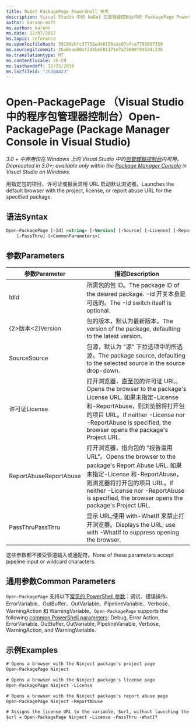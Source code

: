 ```yaml
---
title: NuGet PackagePage PowerShell 参考
description: Visual Studio 中的 NuGet 包管理器控制台中的 PackagePage PowerShell 命令参考。
author: karann-msft
ms.author: karann
ms.date: 12/07/2017
ms.topic: reference
ms.openlocfilehash: 39199ebfc37756ed40158a1c07afca7709067350
ms.sourcegitcommit: 26a8eae00af2d4be581171e7a73009f94534c336
ms.translationtype: MT
ms.contentlocale: zh-CN
ms.lasthandoff: 12/25/2019
ms.locfileid: "75384423"
---
```

# <a name="open-packagepage-package-manager-console-in-visual-studio"></a><span data-ttu-id="53203-103">Open-PackagePage （Visual Studio 中的程序包管理器控制台）</span><span class="sxs-lookup"><span data-stu-id="53203-103">Open-PackagePage (Package Manager Console in Visual Studio)</span></span>

<span data-ttu-id="53203-104">*3.0 + 中弃用仅在 Windows 上的 Visual Studio 中的[包管理器控制台](../../consume-packages/install-use-packages-powershell.md)内可用。*</span><span class="sxs-lookup"><span data-stu-id="53203-104">*Deprecated in 3.0+; available only within the [Package Manager Console](../../consume-packages/install-use-packages-powershell.md) in Visual Studio on Windows.*</span></span>

<span data-ttu-id="53203-105">用指定包的项目、许可证或报表滥用 URL 启动默认浏览器。</span><span class="sxs-lookup"><span data-stu-id="53203-105">Launches the default browser with the project, license, or report abuse URL for the specified package.</span></span>

## <a name="syntax"></a><span data-ttu-id="53203-106">语法</span><span class="sxs-lookup"><span data-stu-id="53203-106">Syntax</span></span>

```ps
Open-PackagePage [-Id] <string> [-Version] [-Source] [-License] [-ReportAbuse]
    [-PassThru] [<CommonParameters>]
```

## <a name="parameters"></a><span data-ttu-id="53203-107">参数</span><span class="sxs-lookup"><span data-stu-id="53203-107">Parameters</span></span>

| <span data-ttu-id="53203-108">参数</span><span class="sxs-lookup"><span data-stu-id="53203-108">Parameter</span></span> | <span data-ttu-id="53203-109">描述</span><span class="sxs-lookup"><span data-stu-id="53203-109">Description</span></span> |
| --- | --- |
| <span data-ttu-id="53203-110">Id</span><span class="sxs-lookup"><span data-stu-id="53203-110">Id</span></span> | <span data-ttu-id="53203-111">所需包的包 ID。</span><span class="sxs-lookup"><span data-stu-id="53203-111">The package ID of the desired package.</span></span> <span data-ttu-id="53203-112">-Id 开关本身是可选的。</span><span class="sxs-lookup"><span data-stu-id="53203-112">The -Id switch itself is optional.</span></span> |
| <span data-ttu-id="53203-113">{2&gt;版本&lt;2}</span><span class="sxs-lookup"><span data-stu-id="53203-113">Version</span></span> | <span data-ttu-id="53203-114">包的版本，默认为最新版本。</span><span class="sxs-lookup"><span data-stu-id="53203-114">The version of the package, defaulting to the latest version.</span></span> |
| <span data-ttu-id="53203-115">Source</span><span class="sxs-lookup"><span data-stu-id="53203-115">Source</span></span> | <span data-ttu-id="53203-116">包源，默认为 "源" 下拉选项中的所选源。</span><span class="sxs-lookup"><span data-stu-id="53203-116">The package source, defaulting to the selected source in the source drop-down.</span></span> |
| <span data-ttu-id="53203-117">许可证</span><span class="sxs-lookup"><span data-stu-id="53203-117">License</span></span> | <span data-ttu-id="53203-118">打开浏览器，直至包的许可证 URL。</span><span class="sxs-lookup"><span data-stu-id="53203-118">Opens the browser to the package's License URL.</span></span> <span data-ttu-id="53203-119">如果未指定-License 和-ReportAbuse，则浏览器将打开包的项目 URL。</span><span class="sxs-lookup"><span data-stu-id="53203-119">If neither -License nor -ReportAbuse is specified, the browser opens the package's Project URL.</span></span> |
| <span data-ttu-id="53203-120">ReportAbuse</span><span class="sxs-lookup"><span data-stu-id="53203-120">ReportAbuse</span></span> | <span data-ttu-id="53203-121">打开浏览器，指向包的 "报告滥用 URL"。</span><span class="sxs-lookup"><span data-stu-id="53203-121">Opens the browser to the package's Report Abuse URL.</span></span> <span data-ttu-id="53203-122">如果未指定-License 和-ReportAbuse，则浏览器将打开包的项目 URL。</span><span class="sxs-lookup"><span data-stu-id="53203-122">If neither -License nor -ReportAbuse is specified, the browser opens the package's Project URL.</span></span> |
| <span data-ttu-id="53203-123">PassThru</span><span class="sxs-lookup"><span data-stu-id="53203-123">PassThru</span></span> | <span data-ttu-id="53203-124">显示 URL;使用 with-WhatIf 来禁止打开浏览器。</span><span class="sxs-lookup"><span data-stu-id="53203-124">Displays the URL; use with -WhatIf to suppress opening the browser.</span></span> |

<span data-ttu-id="53203-125">这些参数都不接受管道输入或通配符。</span><span class="sxs-lookup"><span data-stu-id="53203-125">None of these parameters accept pipeline input or wildcard characters.</span></span>

## <a name="common-parameters"></a><span data-ttu-id="53203-126">通用参数</span><span class="sxs-lookup"><span data-stu-id="53203-126">Common Parameters</span></span>

<span data-ttu-id="53203-127">`Open-PackagePage` 支持以下[常见的 PowerShell 参数](https://go.microsoft.com/fwlink/?LinkID=113216)：调试、错误操作、ErrorVariable、OutBuffer、OutVariable、PipelineVariable、Verbose、WarningAction 和 WarningVariable。</span><span class="sxs-lookup"><span data-stu-id="53203-127">`Open-PackagePage` supports the following [common PowerShell parameters](https://go.microsoft.com/fwlink/?LinkID=113216): Debug, Error Action, ErrorVariable, OutBuffer, OutVariable, PipelineVariable, Verbose, WarningAction, and WarningVariable.</span></span>

## <a name="examples"></a><span data-ttu-id="53203-128">示例</span><span class="sxs-lookup"><span data-stu-id="53203-128">Examples</span></span>

```ps
# Opens a browser with the Ninject package's project page
Open-PackagePage Ninject

# Opens a browser with the Ninject package's license page
Open-PackagePage Ninject -License

# Opens a browser with the Ninject package's report abuse page  
Open-PackagePage Ninject -ReportAbuse

# Assigns the license URL to the variable, $url, without launching the browser
$url = Open-PackagePage Ninject -License -PassThru -WhatIf
```